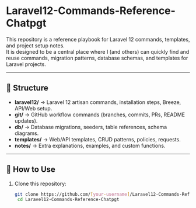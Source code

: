 # Laravel12-Commands-Reference-Chatpgt

This repository is a reference playbook for Laravel 12 commands, templates, and project setup notes.  
It is designed to be a central place where I (and others) can quickly find and reuse commands, migration patterns, database schemas, and templates for Laravel projects.

---

## 📂 Structure

- **laravel12/** → Laravel 12 artisan commands, installation steps, Breeze, API/Web setup.
- **git/** → GitHub workflow commands (branches, commits, PRs, README updates).
- **db/** → Database migrations, seeders, table references, schema diagrams.
- **templates/** → Web/API templates, CRUD patterns, policies, requests.
- **notes/** → Extra explanations, examples, and custom functions.

---

## 🚀 How to Use

1. Clone this repository:
   ```bash
   git clone https://github.com/[your-username]/Laravel12-Commands-Reference-Chatpgt.git
    cd Laravel12-Commands-Reference-Chatpgt
    ```